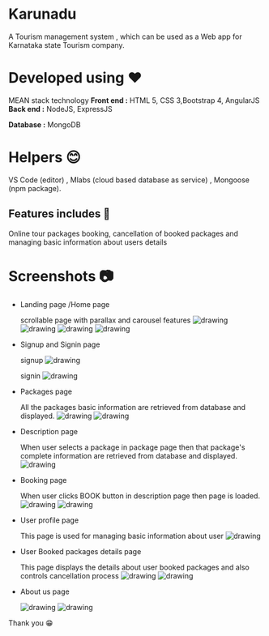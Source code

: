 # Karunadu
A Tourism management system , which can be used as a Web app for Karnataka state Tourism company.

# Developed using :hearts:

MEAN stack technology
**Front end :** HTML 5, CSS 3,Bootstrap 4, AngularJS          
**Back end :** NodeJS, ExpressJS

**Database :** MongoDB 

# Helpers :blush:
VS Code (editor) , Mlabs (cloud based database as service) , Mongoose (npm package).


## Features includes :muscle: 
Online tour packages booking, cancellation of booked packages and managing basic information about users details

# Screenshots :camera:
* Landing page /Home page

   scrollable page with parallax and carousel features
  <img src="./screenshots/home.jpg" alt="drawing" width="auto" /> 
  <img src="./screenshots/home1.jpg" alt="drawing"  width="auto"/>
  <img src="./screenshots/home2.jpg" alt="drawing"  width="auto"/> 
  <img src="./screenshots/home3.jpg" alt="drawing"  width="auto"/>

* Signup and Signin page

   signup
  <img src="./screenshots/signup.jpg" alt="drawing"  width="auto"/>

    signin
  <img src="./screenshots/login.jpg" alt="drawing"  width="auto"/>


* Packages page

  All the packages basic information are retrieved from database and displayed. 
  <img src="./screenshots/package.jpg" alt="drawing"  width="auto"/>
  <img src="./screenshots/package1.jpg" alt="drawing"  width="auto"/>

* Description page
  
  When user selects a package in package page then that package's complete information are retrieved from database and displayed.
  <img src="./screenshots/details.jpg" alt="drawing"  width="auto"/>


* Booking page
  
  When user clicks BOOK button in description page then page is loaded.
  <img src="./screenshots/booking.jpg" alt="drawing"  width="auto"/>
  <img src="./screenshots/payment.jpg" alt="drawing"  width="auto"/>


* User profile page
  
  This page is used for managing basic information about user
  <img src="./screenshots/profile.jpg" alt="drawing"  width="auto"/>

* User Booked packages details page
  
  This page displays the details about user booked packages and also controls cancellation process
  <img src="./screenshots/empty.jpg" alt="drawing"  width="auto"/>
  <img src="./screenshots/booked.jpg" alt="drawing"  width="auto"/>

* About us page

  <img src="./screenshots/about.jpg" alt="drawing"  width="auto"/>
  <img src="./screenshots/about1.jpg" alt="drawing"  width="auto"/>


Thank you :grin: